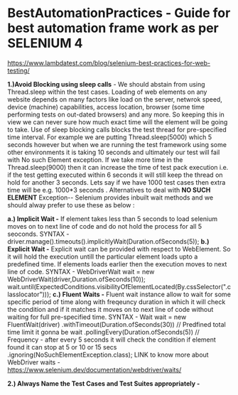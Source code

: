 # BestAutomationPractices - Guide for best automation frame work as per SELENIUM 4
https://www.lambdatest.com/blog/selenium-best-practices-for-web-testing/

**1.)Avoid Blocking using sleep calls** - We should abstain from using Thread.sleep within the test cases. Loading of web elements on any website depends on many factors like load on the server, netwrok speed, device (machine) capabilities, access location, browser (some time performing tests on out-dated browsers) and any more. So keeping this in view we can never sure how much exact time will the element will be going to take. Use of sleep blocking calls blocks the test thread for pre-specified time interval. For example we are putting Thread.sleep(5000) which 5 seconds however but when we are running the test framework using some other environments it is taking 10 seconds and ultimately our test will fail with No such Element exception. If we take more time in the Thread.sleep(9000) then it can increase the time of test pack execution i.e. if the test getting executed within 6 seconds it will still keep the thread on hold for another 3 seconds. Lets say if we have 1000 test cases then extra time will be e.g. 1000*3 seconds .
Alternatives to deal with **NO SUCH ELEMENT** Exception-- Selenium provides inbuilt wait methods and we should alway prefer to use these as below :

**a.) Implicit Wait -** If element takes less than 5 seconds to load selenium moves on to next line of code and do not hold the process for all 5 seoconds.
SYNTAX - driver.manage().timeouts().implicitlyWait(Duration.ofSeconds(5));
**b.) Explicit Wait -** Explicit wait can be provided with respect to WebElement. So it will hold the execution untill the particular element loads upto a predefined time. If elements loads earlier then the execution moves to next line of code.
SYNTAX -     WebDriverWait wait = new WebDriverWait(driver,Duration.ofSeconds(10));
             wait.until(ExpectedConditions.visibilityOfElementLocated(By.cssSelector(".classlocator")));
**c.) Fluent Waits -** Fluent wait instance allow to wait for some specific period of time along with freqeuncy duration in which it will check the condition and if it matches it moves on to next line of code without waiting for full pre-specified time.
SYNTAX -     Wait<WebDriver> wait = new FluentWait<WebDriver>(driver)
              .withTimeout(Duration.ofSeconds(30))  // Predfined total time limit it gonna be wait
              .pollingEvery(Duration.ofSeconds(5))  // Frequency - after every 5 seconds it will check the condition if element found it can stop at 5 or 10 or 15 secs
              .ignoring(NoSuchElementException.class);
LINK to know more about WebDriver waits - https://www.selenium.dev/documentation/webdriver/waits/


**2.) Always Name the Test Cases and Test Suites appropriately -** 
  
